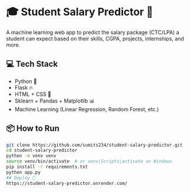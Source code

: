 # 🎓 Student Salary Predictor 🎯

A machine learning web app to predict the salary package (CTC/LPA) a student can expect based on their skills, CGPA, projects, internships, and more.

## 💻 Tech Stack
- Python 🐍
- Flask 🔥
- HTML + CSS 🎨
- Sklearn + Pandas + Matplotlib 📊
- Machine Learning (Linear Regression, Random Forest, etc.)

## 📦 How to Run

```bash
git clone https://github.com/sumits234/student-salary-predictor.git
cd student-salary-predictor
python -m venv venv
source venv/bin/activate  # or venv\Scripts\activate on Windows
pip install -r requirements.txt
python app.py
## Deploy 🎯
https://student-salary-predictor.onrender.com/
